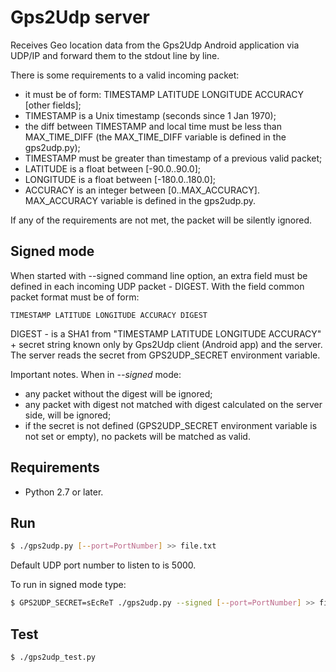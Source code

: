 # Gps2Udp server

Receives Geo location data from the Gps2Udp Android application
via UDP/IP and forward them to the stdout line by line.

There is some requirements to a valid incoming packet:
* it must be of form: TIMESTAMP LATITUDE LONGITUDE ACCURACY [other fields];
* TIMESTAMP is a Unix timestamp (seconds since 1 Jan 1970);
* the diff between TIMESTAMP and local time must be less
 than MAX_TIME_DIFF (the MAX_TIME_DIFF variable is defined in the gps2udp.py);
* TIMESTAMP must be greater than timestamp of a previous valid packet;
* LATITUDE is a float between [-90.0..90.0];
* LONGITUDE is a float between [-180.0..180.0];
* ACCURACY is an integer between [0..MAX_ACCURACY]. MAX_ACCURACY variable
 is defined in the gps2udp.py.

If any of the requirements are not met, the packet will be silently ignored.

## Signed mode

When started with --signed command line option, an extra field must
be defined in each incoming UDP packet - DIGEST. With the field common
packet format must be of form:

```
TIMESTAMP LATITUDE LONGITUDE ACCURACY DIGEST
```

DIGEST - is a SHA1 from "TIMESTAMP LATITUDE LONGITUDE ACCURACY" + secret
string known only by Gps2Udp client (Android app) and the server. The
server reads the secret from GPS2UDP_SECRET environment variable.

Important notes. When in _--signed_ mode:
* any packet without the digest will be ignored;
* any packet with digest not matched with digest calculated on the
 server side, will be ignored;
* if the secret is not defined (GPS2UDP_SECRET environment variable is not
 set or empty), no packets will be matched as valid.

## Requirements

* Python 2.7 or later.

## Run

```sh
$ ./gps2udp.py [--port=PortNumber] >> file.txt
```

Default UDP port number to listen to is 5000.

To run in signed mode type:

```sh
$ GPS2UDP_SECRET=sEcReT ./gps2udp.py --signed [--port=PortNumber] >> file.txt
```

## Test

```sh
$ ./gps2udp_test.py
```
